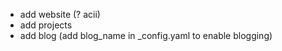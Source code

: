 - add website (? acii)
- add projects
- add blog (add blog_name in _config.yaml to enable blogging)
